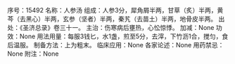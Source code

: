 序号：15492
名称：人参汤
组成：人参3分，犀角屑半两，甘草（炙）半两，黄芩（去黑心）半两，玄参（坚者）半两，秦艽（去苗土）半两，地骨皮半两。
出处：《圣济总录》卷三十一。
主治：伤寒病后壅热，心忪惊悸。
加减：None
功效：None
用法用量：每服3钱匕，水1盏，煎至5分，去滓，下竹沥1合，搅匀，食后温服。
制备方法：上为粗末。
临床应用：None
各家论述：None
用药禁忌：None
附注：None
